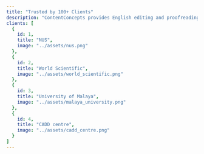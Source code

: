 ```yaml
---
title: "Trusted by 100+ Clients"
description: "ContentConcepts provides English editing and proofreading services to authors, publishers, universities, govt, NGOs. Our content team works with startups, SMEs and corporates. Here is a list of few selected customers."
clients: [
  {
    id: 1,
    title: "NUS",
    image: "../assets/nus.png"
  },
  {
    id: 2,
    title: "World Scientific",
    image: "../assets/world_scientific.png"
  },
  {
    id: 3,
    title: "University of Malaya",
    image: "../assets/malaya_university.png"
  },
  {
    id: 4,
    title: "CADD centre",
    image: "../assets/cadd_centre.png"
  }
]
---
```

